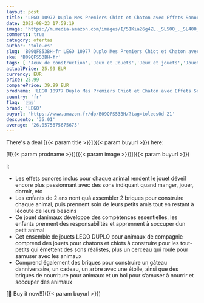 ```yaml
---
layout: post
title: 'LEGO 10977 Duplo Mes Premiers Chiot et Chaton avec Effets Sonores  Jouet d Éveil pour Enfants de 18 Mois  Bébés Animaux à Construire avec Larges Briques'
date: 2022-08-23 17:59:19
image: 'https://m.media-amazon.com/images/I/51Kia26g4ZL._SL500_._SL400_.jpg'
comments: true
category: ofertas
author: 'tole.es'
slug: 'B09QFS53BH-fr LEGO 10977 Duplo Mes Premiers Chiot et Chaton avec Effets...'
sku: 'B09QFS53BH-fr'
tags: [ 'Jeux de construction','Jeux et Jouets','Jeux et jouets','Jouets déveil et 1er âge','Jouets musicaux','Sets de jeux de construction','lego','🇫🇷', ]
actualPrice: 25.99 EUR
currency: EUR
price: 25.99
comparePrice: 39.99 EUR
prodname: 'LEGO 10977 Duplo Mes Premiers Chiot et Chaton avec Effets Sonores  Jouet d Éveil pour Enfants de 18 Mois  Bébés Animaux à Construire avec Larges Briques'
country: 'fr'
flag: '🇫🇷'
brand: 'LEGO'
buyurl: 'https://www.amazon.fr/dp/B09QFS53BH/?tag=tolees0d-21'
descuento: '35.01'
average: '26.0575675675675'
---
```


There's a deal [{{< param title >}}]({{< param buyurl >}})  here:

[![{{< param prodname >}}]({{< param image >}})]({{< param buyurl >}})

ℹ️:

- Les effets sonores inclus pour chaque animal rendent le jouet déveil encore plus passionnant avec des sons indiquant quand manger, jouer, dormir, etc
- Les enfants de 2 ans nont quà assembler 2 briques pour construire chaque animal, puis prennent soin de leurs petits amis tout en restant à lécoute de leurs besoins
- Ce jouet danimaux développe des compétences essentielles, les enfants prennent des responsabilités et apprennent à soccuper dun petit animal
- Cet ensemble de jouets LEGO DUPLO pour animaux de compagnie comprend des jouets pour chatons et chiots à construire pour les tout-petits qui émettent des sons réalistes, plus un cerceau qui roule pour samuser avec les animaux
- Comprend également des briques pour construire un gâteau danniversaire, un cadeau, un arbre avec une étoile, ainsi que des briques de nourriture pour animaux et un bol pour s’amuser à nourrir et soccuper des animaux

[🛒 Buy it now!!]({{< param buyurl >}})
